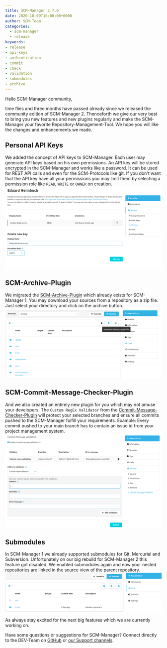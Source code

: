 ```yaml
---
title: SCM-Manager 2.7.0
date: 2020-10-09T16:00:00+0000
author: SCM-Team
categories:
  - scm-manager
  - release
keywords:
- release
- api-keys
- authentication
- commit
- check
- validation
- submodules
- archive
---
```


Hello SCM-Manager community,

time flies and three months have passed already since we released the community edition of SCM-Manager 2. 
Thenceforth we give our very best to bring you new features and new plugins regularly and make the SCM-Manager your favorite Repository-Management-Tool.
We hope you will like the changes and enhancements we made.

## Personal API Keys
We added the concept of API keys to SCM-Manager. Each user may generate API keys based on his own permissions. 
An API key will be stored encrypted in the SCM-Manager and works like a password. It can be used for REST API calls and even for the SCM-Protocols like git.
If you don't want that the API key have all your permissions you may limit them by selecting a permission role like `READ`, `WRITE` or `OWNER` on creation.
![API Keys](assets/api-keys.png)

## SCM-Archive-Plugin
We migrated the [SCM-Archive-Plugin](https://www.scm-manager.org/plugins/scm-archive-plugin/) which already exists for SCM-Manager 1. 
You may download your sources from a repository as a zip file. Just select your directory and click on the archive button.
![Archive Plugin](assets/archive-plugin.png)

## SCM-Commit-Message-Checker-Plugin
And we also created an entirely new plugin for you which may not amuse your developers. 
The `Custom RegEx Validator` from the [Commit-Message-Checker-Plugin]((https://www.scm-manager.org/plugins/scm-commit-message-checker-plugin/)) will protect your selected branches and ensure all commits pushed to the SCM-Manager fulfill your requirements.
Example: Every commit pushed to your main branch has to contain an issue id from your project management system.
![Commit-Message-Checker](assets/commit-message-validation.png)

## Submodules
In SCM-Manager 1 we already supported submodules for Git, Mercurial and Subversion. Unfortunately on our big rebuild for SCM-Manager 2 this feature got disabled. 
We enabled submodules again and now your nested repositories are linked in the source view of the parent repository.
![Submodules](assets/submodules.png)

As always stay excited for the next big features which we are currently working on.

Have some questions or suggestions for SCM-Manager? Connect directly to the DEV-Team on [GitHub](https://github.com/scm-manager/scm-manager/) or [our Support channels](https://www.scm-manager.org/support/).
